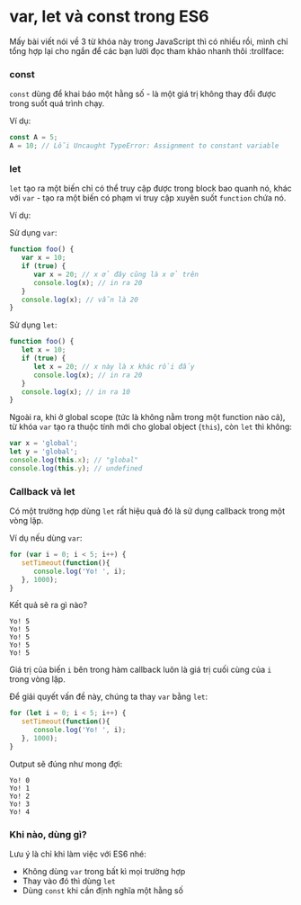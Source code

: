 # var, let và const trong ES6

Mấy bài viết nói về 3 từ khóa này trong JavaScript thì có nhiều rồi, mình chỉ tổng hợp lại cho ngắn để các bạn lười đọc tham khảo nhanh thôi :trollface:

### const

`const` dùng để khai báo một hằng số - là một giá trị không thay đổi được trong suốt quá trình chạy.

Ví dụ: 

```javascript
const A = 5;
A = 10; // Lỗi Uncaught TypeError: Assignment to constant variable
```

### let

`let` tạo ra một biến chỉ có thể truy cập được trong block bao quanh nó, khác với `var` - tạo ra một biến có phạm vi truy cập xuyên suốt `function` chứa nó.

Ví dụ:

Sử dụng `var`:
```javascript
function foo() {
   var x = 10;
   if (true) {
      var x = 20; // x ở đây cũng là x ở trên
      console.log(x); // in ra 20
   }
   console.log(x); // vẫn là 20
}
```

Sử dụng `let`:

```javascript
function foo() {
   let x = 10;
   if (true) {
      let x = 20; // x này là x khác rồi đấy
      console.log(x); // in ra 20
   }
   console.log(x); // in ra 10
}
```

Ngoài ra, khi ở global scope (tức là không nằm trong một function nào cả), từ khóa `var` tạo ra thuộc tính mới cho global object (`this`), còn `let` thì không:

```javascript
var x = 'global';
let y = 'global';
console.log(this.x); // "global"
console.log(this.y); // undefined
```

### Callback và let

Có một trường hợp dùng `let` rất hiệu quả đó là sử dụng callback trong một vòng lặp.

Ví dụ nếu dùng `var`:

```javascript
for (var i = 0; i < 5; i++) {
   setTimeout(function(){ 
      console.log('Yo! ', i);
   }, 1000);
}
```

Kết quả sẽ ra gì nào?

```
Yo! 5
Yo! 5
Yo! 5
Yo! 5
Yo! 5
```

Giá trị của biến `i` bên trong hàm callback luôn là giá trị cuối cùng của `i` trong vòng lặp.

Để giải quyết vấn đề này, chúng ta thay `var` bằng `let`:

```javascript
for (let i = 0; i < 5; i++) {
   setTimeout(function(){ 
      console.log('Yo! ', i);
   }, 1000);
}
```

Output sẽ đúng như mong đợi:

```
Yo! 0
Yo! 1
Yo! 2
Yo! 3
Yo! 4
```

### Khi nào, dùng gì?

Lưu ý là chỉ khi làm việc với ES6 nhé:

- Không dùng `var` trong bất kì mọi trường hợp
- Thay vào đó thì dùng `let`
- Dùng `const` khi cần định nghĩa một hằng số
